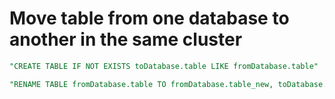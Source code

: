 # Move table from one database to another in the same cluster

```sql
"CREATE TABLE IF NOT EXISTS toDatabase.table LIKE fromDatabase.table"

"RENAME TABLE fromDatabase.table TO fromDatabase.table_new, toDatabase.table TO fromDatabase.table, fromDatabase.table_new TO toDatabase.table"
```
